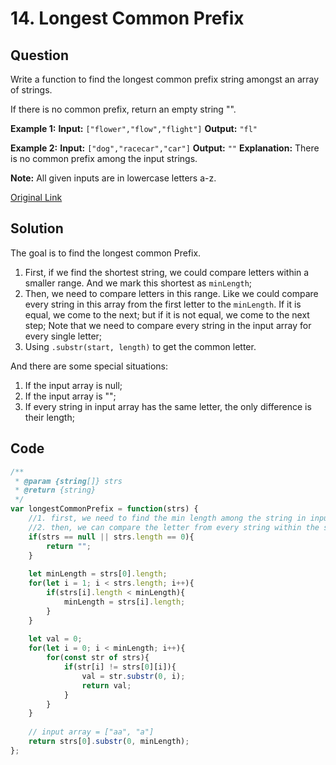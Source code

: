 
# 14. Longest Common Prefix

## Question
Write a function to find the longest common prefix string amongst an array of strings.

If there is no common prefix, return an empty string "".

**Example 1:**
**Input:** `["flower","flow","flight"]`
**Output:** `"fl"`

**Example 2:**
**Input:**  `["dog","racecar","car"]`
**Output:** `""`
**Explanation:** There is no common prefix among the input strings.

**Note:**
All given inputs are in lowercase letters a-z.

[Original Link](https://leetcode.com/problems/longest-common-prefix/)


## Solution

The goal is to find the longest common Prefix.
1. First, if we find the shortest string, we could compare letters within a smaller range. And we mark this shortest as `minLength`;
2. Then, we need to compare letters in this range. Like we could compare every string in this array from the first letter to the `minLength`. If it is equal, we come to the next; but if it is not equal, we come to the next step;
Note that we need to compare every string in the input array for every single letter;
3. Using `.substr(start, length)` to get the common letter.

And there are some special situations:
1. If the input array is null;
2. If the input array is "";
3. If every string in input array has the same letter, the only difference is their length;



## Code
```javascript
/**
 * @param {string[]} strs
 * @return {string}
 */
var longestCommonPrefix = function(strs) {
    //1. first, we need to find the min length among the string in input array;
    //2. then, we can compare the letter from every string within the specific length;
    if(strs == null || strs.length == 0){
        return "";
    }
 
    let minLength = strs[0].length;
    for(let i = 1; i < strs.length; i++){
        if(strs[i].length < minLength){
            minLength = strs[i].length;
        }
    }
    
    let val = 0;
    for(let i = 0; i < minLength; i++){
        for(const str of strs){
            if(str[i] != strs[0][i]){
                val = str.substr(0, i);
                return val;
            }
        }  
    }
    
    // input array = ["aa", "a"]
    return strs[0].substr(0, minLength);
};


```